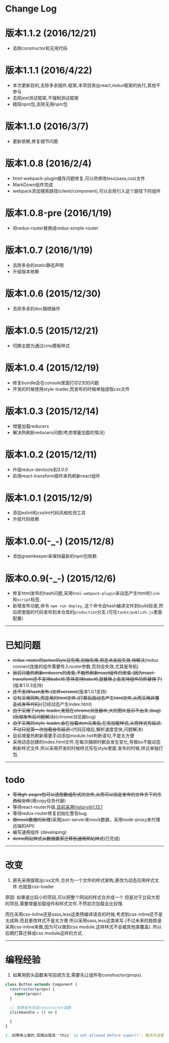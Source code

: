 # Change Log
# 版本1.1.2    (2016/12/21)
* 去除constructor和无用代码

# 版本1.1.1    (2016/4/22)
* 本次更新目的,去除多余插件,框架,本项目突出react,redux框架的执行,其他不参与
* 去除jest测试框架,不强制测试框架
* 精简npm包,去除无用npm包

# 版本1.1.0    (2016/3/7)
* 更新依赖,修复细节问题

# 版本1.0.8    (2016/2/4)
* html-webpack-plugin缓存问题修复,可以热修改less(sass,css)文件
* MarkDown组件完成
* webpack添加搜索路径(client/component),可以全局引入这个路径下的组件

# 版本1.0.8-pre    (2016/1/19)
* 将redux-router替换成redux-simple-router

# 版本1.0.7    (2016/1/19)
* 去除多余的static静态声明
* 升级版本依赖

# 版本1.0.6    (2015/12/30)
* 去除多余的doc捆绑操作

# 版本1.0.5    (2015/12/21)
* 切换主题为通过cms模板样式

# 版本1.0.4    (2015/12/19)
* 修复bundle会在console里面打印2次的问题
* 开发的时候使用style-loader,而发布的时候单独提取css文件

# 版本1.0.3    (2015/12/14)
* 增量加载reducers
* 解决热刷新reducers问题(考虑增量加载的情况)

# 版本1.0.2    (2015/12/11)
* 升级redux-devtools到3.0.0
* 启用react-transform插件来热刷新react组件

# 版本1.0.1    (2015/12/9)
* 添加eslint和csslint代码风格检测工具
* 升级代码依赖

# 版本1.0.0(-_-)    (2015/12/8)
* 添加greenkeeper来保持最新的npm包依赖

# 版本0.0.9(-_-)    (2015/12/6)
* 修复html发布的hash问题,采用`html-webpack-plugin`来动态产生html的`link`和`script`标签.
* 新增发布功能,命令 `npm run deploy`, 这个命令会hash编译文件到build目录,然后把里面的代码发布到本仓库的`production`分支.(可在`tasks/publish.js`里面配置)





---------------------------------------------------
# 已知问题
* <del>redux-router的activeStyle没有用,初始有用,但是点击后失效,待解决</del>(redux connect连接的组件需要传入router参数,否则会失效,尤其是导航)
* <del>目前只能热刷新reducers的改变,不能热刷新react组件的改变.(因为react-transform还不支持babel6,等待支持babel6,就替换上去支持组件的热替换了)</del>(版本1.0.3支持)
* <del>还不支持hash发布.(文件version)</del>(版本1.0.1支持)
* <del>没有采用同构,而是用的html文件.(打算后面动态产生html文件,从而采用非覆盖式发布代码)</del>(已经动态产生index.html)
* <del>由于采用了style-loader,发现在chrome浏览器中,大的图片显示不出来.(bug)(压缩发布后问题解决)</del>(chrome浏览器bug)
* <del>由于采用的style-loader,会在加载dom元素后,在去加载样式,从而样式有延迟.不过只是第一次加载会有延迟.</del>(代码压缩后,解析速度变快,问题解决)
* 目前增量热刷新需要手动添加module.hot判断语句,不是太方便
* 采用动态创建的index.html文件,在每次捆绑时都会发生变化,导致bs不能动态刷新样式文件.所以采用开发的时候样式写在style里面.发布的时候,样式单独打包.



---------------------------------------------------
# todo
* <del>等待gh-pages包可以选取数组形式的文件,从而可以指定发布的文件夹下的东西和文件</del>(用copy任务代替)
* 等待react-router升级,目前采用history@1.13.1
* 等待redux-router修复初始化警告bug
* <del>做mock数据的处理</del>(采用json-server来mock数据，采用node-proxy来代理远端的API)
* 编写通用组件 (developing)
* <del>demo网站样式从数据赢家迁移到通用网站样式</del>(已完成)




---------------------------------------------------
# 改变
1. 原先采用提取出css文件,合并为一个文件的样式架构,更改为动态应用样式文件.也就是css-loader

原因: 如果是比较小的项目,可以把整个网站的样式合并成一个.但是对于比较大型的项目,需要增量加载组件和样式文件.不然初次加载会比较慢.

而在采用css-inline还是sass,less这类预编译语言的时候,考虑到css-inline还不是太成熟.而且更改样式不是太方便.所以采用sass,less这类来写.(不过未来的趋势是采用css-inline来做,因为可以做到css module.这样样式不会被其他类覆盖). 所以后期打算迁移成css module这样的方式.







--------------------------------------------------
# 编程经验
1. 如果用箭头函数来写回调方法,需要先让组件有constructor(props).
```js
class Button extends Component {
  constructor(props) {
    super(props)
  }
  
  // 需要首先添加constructor函数
  clickHandle = () => {

  }
}

2. 如果用上面的,回报出错误''this' is not allowed before super()'. 解决方法是因为babel 6插件`babel-plugin-transform-class-constructor-call`没有安装.
```
